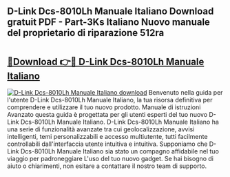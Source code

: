 ## D-Link Dcs-8010Lh Manuale Italiano Download gratuit PDF - Part-3Ks Italiano Nuovo manuale del proprietario di riparazione 512ra

# <h2><a href="http://dfdxxdc.blite.top/?on=D-Link+Dcs-8010Lh+Manuale+Italiano">🔗Download 👉🔴 D-Link Dcs-8010Lh Manuale Italiano</a></h2>

[![D-Link Dcs-8010Lh Manuale Italiano download](https://i.imgur.com/lujVjoI.png)](http://dfdxxdc.blite.top/?on=D-Link+Dcs-8010Lh+Manuale+Italiano)
Benvenuto nella guida per l'utente D-Link Dcs-8010Lh Manuale Italiano, la tua risorsa definitiva per comprendere e utilizzare il tuo nuovo prodotto. Manuale di istruzioni Avanzato questa guida è progettata per gli utenti esperti del tuo nuovo D-Link Dcs-8010Lh Manuale Italiano. D-Link Dcs-8010Lh Manuale Italiano ha una serie di funzionalità avanzate tra cui geolocalizzazione, avvisi intelligenti, temi personalizzabili e accesso multiutente, tutti facilmente controllabili dall'interfaccia utente intuitiva e intuitiva. Supponiamo che D-Link Dcs-8010Lh Manuale Italiano sia stato un compagno affidabile nel tuo viaggio per padroneggiare L'uso del tuo nuovo gadget. Se hai bisogno di aiuto o chiarimenti, non esitare a contattare il nostro team di supporto.
